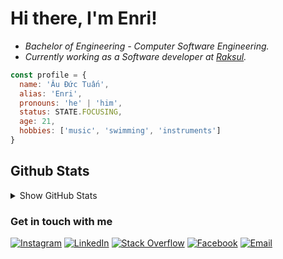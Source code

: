 # Hi there, I'm Enri!

- <em>Bachelor of Engineering - Computer Software Engineering.</br>
  </em>
- <em>Currently working as a Software developer at <a href="https://recruit.raksul.com/" target="_blank">Raksul</a>.
  </em>

```javascript
const profile = {
  name: 'Âu Đức Tuấn',
  alias: 'Enri',
  pronouns: 'he' | 'him',
  status: STATE.FOCUSING,
  age: 21,
  hobbies: ['music', 'swimming', 'instruments']
}
```

## Github Stats

<!-- <details>
<summary>Stats</summary>
<br>
![Enri's GitHub stats](https://github-readme-stats.vercel.app/api?username=anaverage-enri&show_icons=true&theme=radical&count_private=true&include_all_commits=true&hide_border=true)
![Enri's top langs](https://github-readme-stats.vercel.app/api/top-langs/?username=anaverage-enri&theme=radical&hide_border=true&layout=compact&langs_count=10)
[![GitHub Streak](http://github-readme-streak-stats.herokuapp.com?user=anaverage-enri&theme=radical&hide_border=true)](https://git.io/streak-stats)

<em>NOTE: Top languages does not indicate my skill level or something like that, it's just a github metric of which languages I have the most code on personal github repositories, a feature of <a href="https://github.com/anaverage-enri/github-readme-stats">github-readme-stats</a></br></em>
</br>
</details> -->
<details>
  <summary>Show GitHub Stats</summary>
  <!-- <img alt="Enri's Github Stats" src="https://github-readme-stats.vercel.app/api?username=anaverage-enri&show_icons=true&theme=radical&count_private=true&include_all_commits=true&hide_border=true" />
  <img alt="Enri's Top Langs" src="https://github-readme-stats.vercel.app/api/top-langs/?username=anaverage-enri&theme=radical&hide_border=true&layout=compact&langs_count=10" /> -->
  <img alt="Enri's GitHub Streak" src="http://github-readme-streak-stats.herokuapp.com?user=anaverage-enri&theme=radical&hide_border=true)](https://git.io/streak-stats" />
</details>

### Get in touch with me

[![Instagram](https://img.shields.io/badge/-Instagram-222222?style=flat-square&logo=instagram&logoColor=white&link=https://www.instagram.com/anaverage.enri/)](https://www.instagram.com/anaverage.enri/)
[![LinkedIn](https://img.shields.io/badge/-LinkedIn-222222?style=flat-square&logo=Linkedin&logoColor=white&link=https://www.linkedin.com/in/anaverageenri/)](https://www.linkedin.com/in/anaverageenri/)
[![Stack Overflow](https://img.shields.io/badge/-Stack%20Overflow-222222?style=flat-square&logo=stack-overflow&logoColor=white&link=https://stackoverflow.com/users/10887502/enri?tab=profile)](https://stackoverflow.com/users/10887502/enri?tab=profile)
[![Facebook](https://img.shields.io/badge/-Facebook-222222?style=flat-square&logo=facebook&logoColor=white&link=https://www.facebook.com/anaverage.enri/)](https://www.facebook.com/anaverage.enri/)
[![Email](https://img.shields.io/badge/-Gmail-222222?style=flat-square&logo=gmail&logoColor=white&link=mailto:ibenrique2510@gmail.com)](mailto:ibenrique2510@gmail.com)

<!-- <a href="https://github.com/iCharlesZ">
  <img src="https://img.shields.io/github/followers/anaverage-enri">
</a>
<a href="https://github.com/iCharlesZ">
   <img src="https://komarev.com/ghpvc/?username=anaverage-enri">
</a> -->
